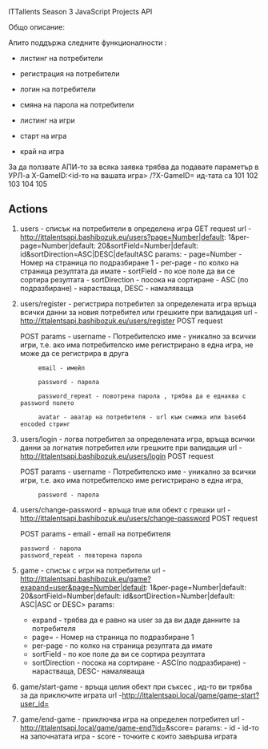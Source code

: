 ITTallents Season 3 JavaScript Projects API

Общо описание:

Апито поддържа следните функционалности :
 - листинг на потребители
 - регистрация на потребители
 - логин на потребители
 - смяна на парола на потребители

 - листинг на игри
 - старт на игра
 - край на игра

 За да ползвате АПИ-то за всяка заявка трябва да подавате
 параметър в УРЛ-а X-GameID:<id-то на вашата игра>
 <url>/?X-GameID=<gameId>
 ид-тата са
 101
 102
 103
 104
 105



Actions
----------------------------------------------
1) users - списък на потребители в определена игра
    GET  request
    url - http://ittalentsapi.bashibozuk.eu/users?page=Number|default: 1&per-page=Number|default: 20&sortField=Number|default: id&sortDirection=ASC|DESC|defaultASC
    params:
        - page=Number - Номер на страница по подразбиране 1
        - per-page - по колко на страница резултата да имате
        - sortField - по кое поле да ви се сортира резултата
        - sortDirection - посока на сортиране - ASC (по подразбиране) - нарастваща, DESC - намаляваща

2) users/register - регистрира потребител за определената игра връща всички данни за новия потребител или грешките при валидация
   url - http://ittalentsapi.bashibozuk.eu/users/register
   POST request

   POST params - 
            username - Потребителско име - уникално за всички игри, т.е. ако има потребителско име регистрирано в една игра,
            не може да се регистрира в друга
        
            email - имейл
        
            password - парола
        
            password_repeat - повотрена парола , трябва да е еднаква с password полето
        
            avatar - аватар на потребителя - url към снимка или base64 encoded стринг
3) users/login - логва потребител за определената игра,  връща всички данни за логнатия потребител или грешките при валидация
   url - http://ittalentsapi.bashibozuk.eu/users/login
   POST request

   POST params -
            username - Потребителско име - уникално за всички игри, т.е. ако има потребителско име регистрирано в една игра,

            password - парола

4)  users/change-password - връща true или обект с грешки
    url - http://ittalentsapi.bashibozuk.eu/users/change-password
    POST request

    POST params -
        email - email на потребителя

        password - парола
        password_repeat - повторена парола

5) game - списък с игри на потребители
    url - http://ittalentsapi.bashibozuk.eu/game?exapand=user&page=Number|default: 1&per-page=Number|default: 20&sortField=Number|default: id&sortDirection=Number|default: ASC|ASC or DESC>
    params:
     - expand - трябва да е равно на user за да ви даде данните за потребителя
     - page=<Number> - Номер на страница по подразбиране 1
     - per-page - по колко на страница резултата да имате
     - sortField - по кое поле да ви се сортира резултата
     - sortDirection - посока на сортиране - ASC(по подразбиране) - нарастваща, DESC- намаляваща

6) game/start-game - връща целия обект при съксес , ид-то ви трябва за да приключите играта
    url -http://ittalentsapi.local/game/game-start?user_id=<Number>

7) game/end-game - приключва игра на определен потребител
    url -http://ittalentsapi.local/game/game-end?id=<Number>&score=<Number>
    params:
        - id - id-то на започнатата игра
        - score - точките с които завършва играта
